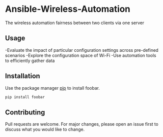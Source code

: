 # Ansible-Wireless-Automation
The wireless automation fairness between two clients via one server  

## Usage

-Evaluate the impact of particular configuration settings across pre-defined scenarios
-Explore the configuration space of Wi-Fi
-Use automation tools to efficiently gather data

## Installation

Use the package manager [pip](https://pip.pypa.io/en/stable/) to install foobar.

```bash
pip install foobar
```



## Contributing
Pull requests are welcome. For major changes, please open an issue first to discuss what you would like to change.

